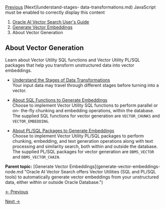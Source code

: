 [Previous](generate-vector-embeddings-node.md) [Next](understand-stages-
data-transformations.md) JavaScript must be enabled to correctly display
this content

  1. [Oracle AI Vector Search User's Guide](index.md)
  2. [Generate Vector Embeddings](generate-vector-embeddings-node.md)
  3. About Vector Generation

## About Vector Generation

Learn about Vector Utility SQL functions and Vector Utility PL/SQL packages
that help you transform unstructured data into vector embeddings.

  * [Understand the Stages of Data Transformations](understand-stages-data-transformations.md)  
Your input data may travel through different stages before turning into a
vector.

  * [About SQL Functions to Generate Embeddings](sql-functions-generate-embeddings.md)  
Choose to implement Vector Utility SQL functions to perform parallel or on-
the-fly chunking and embedding operations, within the database. The supplied
SQL functions for vector generation are `VECTOR_CHUNKS` and
`VECTOR_EMBEDDING`.

  * [About PL/SQL Packages to Generate Embeddings](pl-sql-packages-generate-embeddings.md)  
Choose to implement Vector Utility PL/SQL packages to perform chunking,
embedding, and text generation operations along with text processing and
similarity search, both within and outside the database. The supplied PL/SQL
packages for vector generation are `DBMS_VECTOR` and `DBMS_VECTOR_CHAIN`.

**Parent topic:** [Generate Vector Embeddings](generate-vector-embeddings-
node.md "Oracle AI Vector Search offers Vector Utilities \(SQL and PL/SQL
tools\) to automatically generate vector embeddings from your unstructured
data, either within or outside Oracle Database.")


[← Previous](generate-vector-embeddings-node.md)

[Next →](understand-stages-data-transformations.md)
